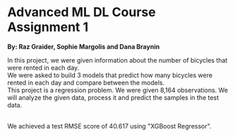 # Advanced ML DL Course Assignment 1
**By: Raz Graider, Sophie Margolis and Dana Braynin**

In this project, we were given information about the number of bicycles that were rented in each day.<br>
We were asked to build 3 models that predict how many bicycles were rented in each day and compare between the models.<br>
This project is a regression problem. We were given 8,164 observations. We will analyze the given data, process it and predict the samples in the test data.<br><br>


We achieved a test RMSE score of 40.617 using "XGBoost Regressor".
